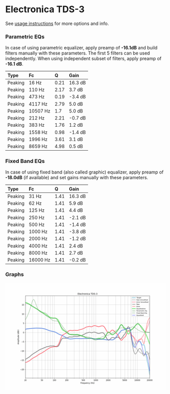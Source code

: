 # Electronica TDS-3
See [usage instructions](https://github.com/jaakkopasanen/AutoEq#usage) for more options and info.

### Parametric EQs
In case of using parametric equalizer, apply preamp of **-16.1dB** and build filters manually
with these parameters. The first 5 filters can be used independently.
When using independent subset of filters, apply preamp of **-16.1 dB**.

| Type    | Fc       |    Q | Gain    |
|:--------|:---------|:-----|:--------|
| Peaking | 16 Hz    | 0.21 | 16.3 dB |
| Peaking | 110 Hz   | 2.17 | 3.7 dB  |
| Peaking | 473 Hz   | 0.19 | -3.4 dB |
| Peaking | 4117 Hz  | 2.79 | 5.0 dB  |
| Peaking | 10507 Hz | 1.7  | 5.0 dB  |
| Peaking | 212 Hz   | 2.21 | -0.7 dB |
| Peaking | 383 Hz   | 1.76 | 1.2 dB  |
| Peaking | 1558 Hz  | 0.98 | -1.4 dB |
| Peaking | 1996 Hz  | 3.61 | 3.1 dB  |
| Peaking | 8659 Hz  | 4.98 | 0.5 dB  |

### Fixed Band EQs
In case of using fixed band (also called graphic) equalizer, apply preamp of **-18.0dB**
(if available) and set gains manually with these parameters.

| Type    | Fc       |    Q | Gain    |
|:--------|:---------|:-----|:--------|
| Peaking | 31 Hz    | 1.41 | 16.3 dB |
| Peaking | 62 Hz    | 1.41 | 5.9 dB  |
| Peaking | 125 Hz   | 1.41 | 4.4 dB  |
| Peaking | 250 Hz   | 1.41 | -2.1 dB |
| Peaking | 500 Hz   | 1.41 | -1.4 dB |
| Peaking | 1000 Hz  | 1.41 | -3.8 dB |
| Peaking | 2000 Hz  | 1.41 | -1.2 dB |
| Peaking | 4000 Hz  | 1.41 | 2.4 dB  |
| Peaking | 8000 Hz  | 1.41 | 2.7 dB  |
| Peaking | 16000 Hz | 1.41 | -0.2 dB |

### Graphs
![](./Electronica%20TDS-3.png)